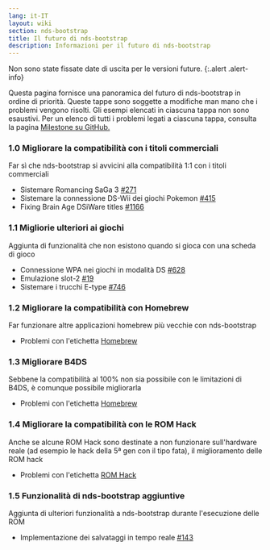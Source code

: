 ```yaml
---
lang: it-IT
layout: wiki
section: nds-bootstrap
title: Il futuro di nds-bootstrap
description: Informazioni per il futuro di nds-bootstrap
---
```


Non sono state fissate date di uscita per le versioni future.
{:.alert .alert-info}

Questa pagina fornisce una panoramica del futuro di nds-bootstrap in ordine di priorità. Queste tappe sono soggette a modifiche man mano che i problemi vengono risolti. Gli esempi elencati in ciascuna tappa non sono esaustivi. Per un elenco di tutti i problemi legati a ciascuna tappa, consulta la pagina [Milestone su GitHub.](https://github.com/DS-Homebrew/nds-bootstrap/milestones)

### 1.0 Migliorare la compatibilità con i titoli commerciali
Far sì che nds-bootstrap si avvicini alla compatibilità 1:1 con i titoli commerciali
- Sistemare Romancing SaGa 3 [#271](https://github.com/DS-Homebrew/nds-bootstrap/issues/271)
- Sistemare la connessione DS-Wii dei giochi Pokemon [#415](https://github.com/DS-Homebrew/nds-bootstrap/issues/415)
- Fixing Brain Age DSiWare titles [#1166](https://github.com/DS-Homebrew/nds-bootstrap/issues/1166)

### 1.1 Migliorie ulteriori ai giochi
Aggiunta di funzionalità che non esistono quando si gioca con una scheda di gioco
- Connessione WPA nei giochi in modalità DS [#628](https://github.com/DS-Homebrew/nds-bootstrap/issues/628)
- Emulazione slot-2 [#19](https://github.com/DS-Homebrew/nds-bootstrap/issues/19)
- Sistemare i trucchi E-type [#746](https://github.com/DS-Homebrew/nds-bootstrap/issues/746)

### 1.2 Migliorare la compatibilità con Homebrew
Far funzionare altre applicazioni homebrew più vecchie con nds-bootstrap
- Problemi con l'etichetta [Homebrew](https://github.com/DS-Homebrew/nds-bootstrap/labels/Homebrew)

### 1.3 Migliorare B4DS
Sebbene la compatibilità al 100% non sia possibile con le limitazioni di B4DS, è comunque possibile migliorarla
- Problemi con l'etichetta [Homebrew](https://github.com/DS-Homebrew/nds-bootstrap/labels/B4DS)

### 1.4 Migliorare la compatibilità con le ROM Hack
Anche se alcune ROM Hack sono destinate a non funzionare sull'hardware reale (ad esempio le hack della 5ª gen con il tipo fata), il miglioramento delle ROM hack
- Problemi con l'etichetta [ROM Hack](https://github.com/DS-Homebrew/nds-bootstrap/issues?q=is%3Aopen+is%3Aissue+label%3A%22ROM+Hack%22)

### 1.5 Funzionalità di nds-bootstrap aggiuntive
Aggiunta di ulteriori funzionalità a nds-bootstrap durante l'esecuzione delle ROM
- Implementazione dei salvataggi in tempo reale [#143](https://github.com/DS-Homebrew/nds-bootstrap/issues/143)
